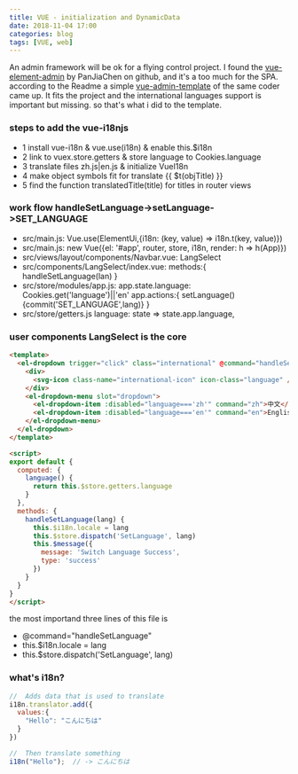 ```yaml
---
title: VUE - initialization and DynamicData
date: 2018-11-04 17:00
categories: blog
tags: [VUE, web]
---
```


An admin framework will be ok for a flying control project. I found the [vue-element-admin](https://github.com/PanJiaChen/vue-element-admin) by PanJiaChen on github, and it's a too much for the SPA. according to the Readme a simple [vue-admin-template](https://github.com/PanJiaChen/vue-admin-template) of the same coder came up. It fits the project and the international languages support is important but missing. so that's what i did to the template.

### steps to add the vue-i18njs

* 1 install vue-i18n & vue.use(i18n) & enable this.$i18n
* 2 link to vuex.store.getters & store language to Cookies.language
* 3 translate files zh.js|en.js & initialize VueI18n
* 4 make object symbols fit for translate {{ $t(objTitle) }}
* 5 find the function translatedTitle(title) for titles in router views

### work flow handleSetLanguage->setLanguage->SET_LANGUAGE
* src/main.js: Vue.use(ElementUi,{i18n: (key, value) => i18n.t(key, value)})
* src/main.js: new Vue({el: '#app',  router,  store,  i18n,  render: h => h(App)})
* src/views/layout/components/Navbar.vue: LangSelect
* src/components/LangSelect/index.vue: methods:{ handleSetLanguage(lan) }
* src/store/modules/app.js: app.state.language: Cookies.get('language')||'en' app.actions:{ setLanguage(){commit('SET_LANGUAGE',lang)} }
* src/store/getters.js language: state => state.app.language,


### user components LangSelect is the core
```html
<template>
  <el-dropdown trigger="click" class="international" @command="handleSetLanguage">
    <div>
      <svg-icon class-name="international-icon" icon-class="language" />
    </div>
    <el-dropdown-menu slot="dropdown">
      <el-dropdown-item :disabled="language==='zh'" command="zh">中文</el-dropdown-item>
      <el-dropdown-item :disabled="language==='en'" command="en">English</el-dropdown-item>
    </el-dropdown-menu>
  </el-dropdown>
</template>

<script>
export default {
  computed: {
    language() {
      return this.$store.getters.language
    }
  },
  methods: {
    handleSetLanguage(lang) {
      this.$i18n.locale = lang
      this.$store.dispatch('SetLanguage', lang)
      this.$message({
        message: 'Switch Language Success',
        type: 'success'
      })
    }
  }
}
</script>
```
the most importand three lines of this file is
* @command="handleSetLanguage"
* this.$i18n.locale = lang
* this.$store.dispatch('SetLanguage', lang)

### what's i18n?
```js
//  Adds data that is used to translate
i18n.translator.add({
  values:{
    "Hello": "こんにちは"
  }
})

//  Then translate something
i18n("Hello");  // -> こんにちは
```

